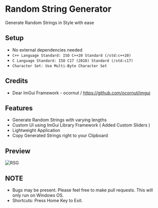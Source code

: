# Random String Generator
Generate Random Strings in Style with ease

## Setup
* No external dependencies needed
* ```C++ Language Standard: ISO C++20 Standard (/std:c++20)```
* ```C Language Standard: ISO C17 (2018) Standard (/std:c17)```
* ```Character Set: Use Multi-Byte Character Set```

## Credits
* Dear ImGui Framework - ocornut / https://github.com/ocornut/imgui

## Features
* Generate Random Strings with varying lengths
* Custom UI using ImGui Library Framework ( Added Custom Sliders )
* Lightweight Application
* Copy Generated Strings right to your Clipboard

## Preview
![RSG](https://media.discordapp.net/attachments/895350789512519722/1081363217462329424/image.png)

## NOTE
* Bugs may be present. Please feel free to make pull requests. This will only run on Windows OS.
* Shortcuts: Press Home Key to Exit.